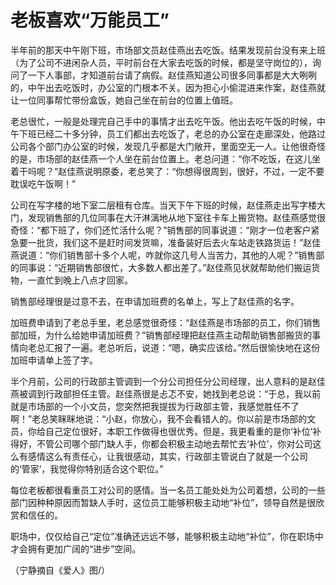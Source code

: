 # 老板喜欢“万能员工”

半年前的那天中午刚下班，市场部文员赵佳燕出去吃饭。结果发现前台没有来上班（为了公司不进闲杂人员，平时前台在大家去吃饭的时候，都是坚守岗位的），询问了一下人事部，才知道前台请了病假。赵佳燕知道公司很多同事都是大大咧咧的，中午出去吃饭时，办公室的门根本不关。因为担心小偷混进来作案，赵佳燕就让一位同事帮忙带份盒饭，她自己坐在前台的位置上值班。

老总很忙，一般是处理完自己手中的事情才出去吃午饭。他出去吃午饭的时候，中午下班已经二十多分钟，员工们都出去吃饭了，老总的办公室在走廊深处，他路过公司各个部门办公室的时候，发现几乎都是大门敞开，里面空无一人。让他很奇怪的是，市场部的赵佳燕一个人坐在前台位置上。老总问道：“你不吃饭，在这儿坐着干吗呢？”赵佳燕说明原委，老总笑了：“你想得很周到，很好，不过，一定不要耽误吃午饭啊！”

公司在写字楼的地下室二层租有仓库。当天下午下班的时候，赵佳燕走出写字楼大门，发现销售部的几位同事在大汗淋漓地从地下室往卡车上搬货物。赵佳燕感觉很奇怪：“都下班了，你们还忙活什么呢？”销售部的同事说道：“刚才一位老客户紧急要一批货，我们这不是赶时间发货嘛，准备装好后去火车站走铁路货运！”赵佳燕说道：“你们销售部十多个人呢，咋就你这几号人当苦力，其他的人呢？”销售部的同事说：“近期销售部很忙，大多数人都出差了。”赵佳燕见状就帮助他们搬运货物，一直忙到晚上八点才回家。

销售部经理很是过意不去，在申请加班费的名单上，写上了赵佳燕的名字。

加班费申请到了老总手里，老总感觉很奇怪：“赵佳燕是市场部的员工，你们销售部加班，为什么给她申请加班费？”销售部经理把赵佳燕主动帮助销售部搬货的事情向老总汇报了一遍。老总听后，说道：“嗯，确实应该给。”然后很愉快地在这份加班申请单上签了字。

半个月前，公司的行政部主管调到一个分公司担任分公司经理，出人意料的是赵佳燕被调到行政部担任主管。赵佳燕很是忐忑不安，她找到老总说：“于总，我以前就是市场部的一个小文员，您突然把我提拔为行政部主管，我感觉胜任不了啊！”老总笑眯眯地说：“小赵，你放心，我不会看错人的。你以前是市场部的文员，你给自己定位很好，本职工作做得也很优秀。但是，我更看重的是你‘补位’补得好，不管公司哪个部门缺人手，你都会积极主动地去帮忙去‘补位’，你对公司这么有感情这么有责任心，让我很感动，其实，行政部主管说白了就是一个公司的‘管家’，我觉得你特别适合这个职位。”

每位老板都很看重员工对公司的感情。当一名员工能处处为公司着想，公司的一些部门因种种原因而暂缺人手时，这位员工能够积极主动地“补位”，领导自然是很欣赏和信任的。

职场中，仅仅给自己“定位”准确还远远不够，能够积极主动地“补位”，你在职场中才会拥有更加广阔的“进步”空间。

（宁静摘自《爱人》图/）